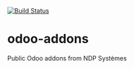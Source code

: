 [![Build Status](http://runbot.ndp-systemes.fr/runbot/badge/flat/1/8.0.svg)](http://runbot.ndp-systemes.fr/runbot)

# odoo-addons
Public Odoo addons from NDP Systèmes
